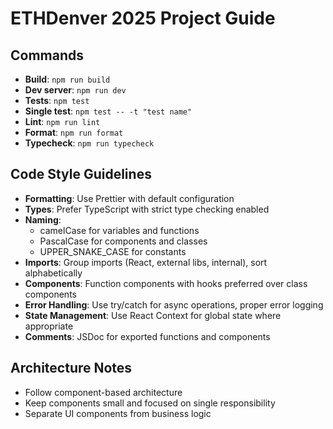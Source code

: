 # ETHDenver 2025 Project Guide

## Commands
- **Build**: `npm run build`
- **Dev server**: `npm run dev`
- **Tests**: `npm test`
- **Single test**: `npm test -- -t "test name"`
- **Lint**: `npm run lint`
- **Format**: `npm run format`
- **Typecheck**: `npm run typecheck`

## Code Style Guidelines
- **Formatting**: Use Prettier with default configuration
- **Types**: Prefer TypeScript with strict type checking enabled
- **Naming**: 
  - camelCase for variables and functions
  - PascalCase for components and classes
  - UPPER_SNAKE_CASE for constants
- **Imports**: Group imports (React, external libs, internal), sort alphabetically
- **Components**: Function components with hooks preferred over class components
- **Error Handling**: Use try/catch for async operations, proper error logging
- **State Management**: Use React Context for global state where appropriate
- **Comments**: JSDoc for exported functions and components

## Architecture Notes
- Follow component-based architecture
- Keep components small and focused on single responsibility
- Separate UI components from business logic
